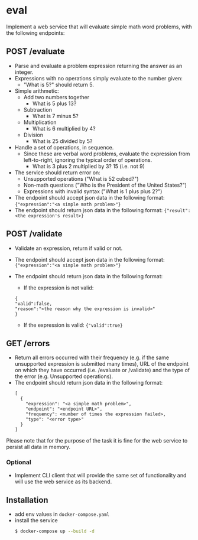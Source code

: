 # eval

Implement a web service that will evaluate simple math word problems, with the
following endpoints:

## POST /evaluate

- Parse and evaluate a problem expression returning the answer as an integer.
- Expressions with no operations simply evaluate to the number given:
  - "What is 5?" should return 5.
- Simple arithmetic:
  - Add two numbers together
    - What is 5 plus 13?
  - Subtraction
    - What is 7 minus 5?
  - Multiplication
    - What is 6 multiplied by 4?
  - Division
    - What is 25 divided by 5?
- Handle a set of operations, in sequence.
  - Since these are verbal word problems, evaluate the expression from
    left-to-right, ignoring the typical order of operations.
    - What is 3 plus 2 multiplied by 3? 15 (i.e. not 9)
- The service should return error on:
  - Unsupported operations ("What is 52 cubed?")
  - Non-math questions ("Who is the President of the United States?")
  - Expressions with invalid syntax ("What is 1 plus plus 2?")
- The endpoint should accept json data in the following format: `{"expression":"<a
  simple math problem>"}`
- The endpoint should return json data in the following format: `{"result":<the
  expression's result>}`

## POST /validate

- Validate an expression, return if valid or not.
- The endpoint should accept json data in the following format: `{"expression":"<a
  simple math problem>"}`
- The endpoint should return json data in the following format:
  - If the expression is not valid:
  
  ```
  {
  "valid":false,
  "reason":"<the reason why the expression is invalid>"
  }
  ```
  - If the expression is valid: `{"valid":true}`

## GET /errors

- Return all errors occurred with their frequency (e.g. if the same unsupported
  expression is submitted many times), URL of the endpoint on which they have
  occurred (i.e. /evaluate or /validate) and the type of the error (e.g. Unsupported
  operations).
- The endpoint should return json data in the following format:
  ```
  [
    {
      "expression": "<a simple math problem>",
      "endpoint": "<endpoint URL>",
      "frequency": <number of times the expression failed>,
      "type": "<error type>"
    }
  ]
  ```
  
Please note that for the purpose of the task it is fine for the web service to
persist all data in memory.

### Optional
- Implement CLI client that will provide the same set of functionality and will use
  the web service as its backend.

## Installation

* add env values in ```docker-compose.yaml```
* install the service
    ```bash
    $ docker-compose up --build -d
    ```